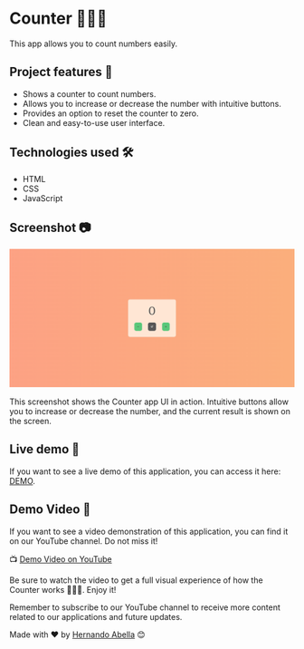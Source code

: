 # Counter 🧮😎✨

This app allows you to count numbers easily.

## Project features 📝
- Shows a counter to count numbers.
- Allows you to increase or decrease the number with intuitive buttons.
- Provides an option to reset the counter to zero.
- Clean and easy-to-use user interface.

## Technologies used 🛠️
- HTML
- CSS
- JavaScript

## Screenshot 📷
![Screenshot](/screenshot.png)

This screenshot shows the Counter app UI in action. Intuitive buttons allow you to increase or decrease the number, and the current result is shown on the screen.

## Live demo 🎉
If you want to see a live demo of this application, you can access it here: [DEMO](https://incredible-boba-57ba5d.netlify.app/).

## Demo Video 🎥
If you want to see a video demonstration of this application, you can find it on our YouTube channel. Do not miss it!

📺 [Demo Video on YouTube](https://www.youtube.com/watch?v=ANrN_43CF94&t)

Be sure to watch the video to get a full visual experience of how the Counter works 🧮😎✨. Enjoy it!

Remember to subscribe to our YouTube channel to receive more content related to our applications and future updates.

Made with ❤️ by [Hernando Abella](https://github.com/hernandoabella) 😊
